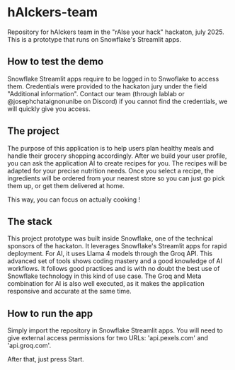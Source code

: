 # hAIckers-team

Repository for hAIckers team in the "rAIse your hack" hackaton, july 2025.
This is a prototype that runs on Snowflake's Streamlit apps.

## How to test the demo

Snowflake Streamlit apps require to be logged in to Snwoflake to access them. Credentials were provided to the hackaton jury
under the field "Additional information". Contact our team (through lablab or @josephchataignonunibe on Discord) 
if you cannot find the credentials, we will quickly give you access.

## The project

The purpose of this application is to help users plan healthy meals and handle their grocery shopping accordingly.
After we build your user profile, you can ask the application AI to create recipes for you. The recipes will be 
adapted for your precise nutrition needs. Once you select a recipe, the ingredients will be ordered
from your nearest store so you can just go pick them up, or get them delivered at home.

This way, you can focus on actually cooking !

## The stack

This project prototype was built inside Snowflake, one of the technical sponsors of the hackaton. It leverages
Snowflake's Streamlit apps for rapid deployment. For AI, it uses Llama 4 models through the Groq API. 
This advanced set of tools shows coding mastery and a good knowledge of AI workflows.
It follows good practices and is with no doubt the best use of Snowflake technology in this
kind of use case. The Groq and Meta combination for AI is also well executed, as it makes the
application responsive and accurate at the same time.

## How to run the app

Simply import the repository in Snowflake Streamlit apps.
You will need to give external access permissions for two
URLs: 'api.pexels.com' and 'api.groq.com'.

After that, just press Start.
